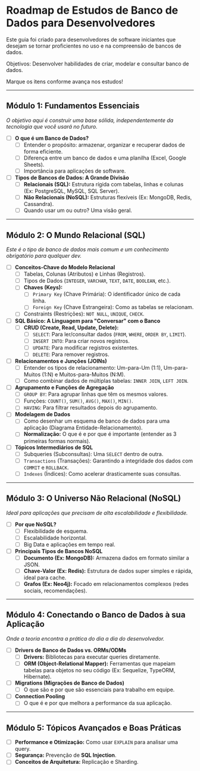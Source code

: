 # Roadmap de Estudos de Banco de Dados para Desenvolvedores

Este guia foi criado para desenvolvedores de software iniciantes que desejam se tornar proficientes no uso e na compreensão de bancos de dados.

Objetivos: Desenvolver habilidades de criar, modelar e consultar banco de dados.

Marque os itens conforme avança nos estudos!

---

## Módulo 1: Fundamentos Essenciais

*O objetivo aqui é construir uma base sólida, independentemente da tecnologia que você usará no futuro.*

- [ ] **O que é um Banco de Dados?**
  - [ ] Entender o propósito: armazenar, organizar e recuperar dados de forma eficiente.
  - [ ] Diferença entre um banco de dados e uma planilha (Excel, Google Sheets).
  - [ ] Importância para aplicações de software.
- [ ] **Tipos de Bancos de Dados: A Grande Divisão**
  - [ ] **Relacionais (SQL):** Estrutura rígida com tabelas, linhas e colunas (Ex: PostgreSQL, MySQL, SQL Server).
  - [ ] **Não Relacionais (NoSQL):** Estruturas flexíveis (Ex: MongoDB, Redis, Cassandra).
  - [ ] Quando usar um ou outro? Uma visão geral.

---

## Módulo 2: O Mundo Relacional (SQL)

*Este é o tipo de banco de dados mais comum e um conhecimento obrigatório para qualquer dev.*

- [ ] **Conceitos-Chave do Modelo Relacional**
  - [ ] Tabelas, Colunas (Atributos) e Linhas (Registros).
  - [ ] Tipos de Dados (`INTEGER`, `VARCHAR`, `TEXT`, `DATE`, `BOOLEAN`, etc.).
  - [ ] **Chaves (Keys):**
    - [ ] `Primary Key` (Chave Primária): O identificador único de cada linha.
    - [ ] `Foreign Key` (Chave Estrangeira): Como as tabelas se relacionam.
  - [ ] Constraints (Restrições): `NOT NULL`, `UNIQUE`, `CHECK`.
- [ ] **SQL Básico: A Linguagem para "Conversar" com o Banco**
  - [ ] **CRUD (Create, Read, Update, Delete):**
    - [ ] `SELECT`: Para ler/consultar dados (`FROM`, `WHERE`, `ORDER BY`, `LIMIT`).
    - [ ] `INSERT INTO`: Para criar novos registros.
    - [ ] `UPDATE`: Para modificar registros existentes.
    - [ ] `DELETE`: Para remover registros.
- [ ] **Relacionamentos e Junções (JOINs)**
  - [ ] Entender os tipos de relacionamento: Um-para-Um (1:1), Um-para-Muitos (1:N) e Muitos-para-Muitos (N:M).
  - [ ] Como combinar dados de múltiplas tabelas: `INNER JOIN`, `LEFT JOIN`.
- [ ] **Agrupamento e Funções de Agregação**
  - [ ] `GROUP BY`: Para agrupar linhas que têm os mesmos valores.
  - [ ] Funções: `COUNT()`, `SUM()`, `AVG()`, `MAX()`, `MIN()`.
  - [ ] `HAVING`: Para filtrar resultados depois do agrupamento.
- [ ] **Modelagem de Dados**
  - [ ] Como desenhar um esquema de banco de dados para uma aplicação (Diagrama Entidade-Relacionamento).
  - [ ] **Normalização:** O que é e por que é importante (entender as 3 primeiras formas normais).
- [ ] **Tópicos Intermediários de SQL**
  - [ ] Subqueries (Subconsultas): Uma `SELECT` dentro de outra.
  - [ ] `Transactions` (Transações): Garantindo a integridade dos dados com `COMMIT` e `ROLLBACK`.
  - [ ] `Indexes` (Índices): Como acelerar drasticamente suas consultas.

---

## Módulo 3: O Universo Não Relacional (NoSQL)

*Ideal para aplicações que precisam de alta escalabilidade e flexibilidade.*

- [ ] **Por que NoSQL?**
  - [ ] Flexibilidade de esquema.
  - [ ] Escalabilidade horizontal.
  - [ ] Big Data e aplicações em tempo real.
- [ ] **Principais Tipos de Bancos NoSQL**
  - [ ] **Documento (Ex: MongoDB):** Armazena dados em formato similar a JSON.
  - [ ] **Chave-Valor (Ex: Redis):** Estrutura de dados super simples e rápida, ideal para cache.
  - [ ] **Grafos (Ex: Neo4j):** Focado em relacionamentos complexos (redes sociais, recomendações).

---

## Módulo 4: Conectando o Banco de Dados à sua Aplicação

*Onde a teoria encontra a prática do dia a dia do desenvolvedor.*

- [ ] **Drivers de Banco de Dados vs. ORMs/ODMs**
  - [ ] **Drivers:** Bibliotecas para executar queries diretamente.
  - [ ] **ORM (Object-Relational Mapper):** Ferramentas que mapeiam tabelas para objetos no seu código (Ex: Sequelize, TypeORM, Hibernate).
- [ ] **Migrations (Migrações de Banco de Dados)**
  - [ ] O que são e por que são essenciais para trabalho em equipe.
- [ ] **Connection Pooling**
  - [ ] O que é e por que melhora a performance da sua aplicação.

---

## Módulo 5: Tópicos Avançados e Boas Práticas

- [ ] **Performance e Otimização:** Como usar `EXPLAIN` para analisar uma query.
- [ ] **Segurança:** Prevenção de **SQL Injection**.
- [ ] **Conceitos de Arquitetura:** Replicação e Sharding.
